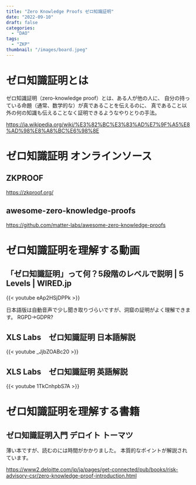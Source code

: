```yaml
---
title: "Zero Knowledge Proofs ゼロ知識証明"
date: "2022-09-10"
draft: false
categories:
  - "DAO"
tags:
  - "ZKP"
thumbnail: "/images/board.jpeg"
---
```


# ゼロ知識証明とは

ゼロ知識証明（zero-knowledge proof）とは、ある人が他の人に、
自分の持っている命題（通常、数学的な）が真であることを伝えるのに、
真であること以外の何の知識も伝えることなく証明できるようなやりとりの手法。

https://ja.wikipedia.org/wiki/%E3%82%BC%E3%83%AD%E7%9F%A5%E8%AD%98%E8%A8%BC%E6%98%8E


# ゼロ知識証明 オンラインソース

## ZKPROOF

https://zkproof.org/

## awesome-zero-knowledge-proofs

https://github.com/matter-labs/awesome-zero-knowledge-proofs


# ゼロ知識証明を理解する動画


## 「ゼロ知識証明」って何？5段階のレベルで説明 | 5 Levels | WIRED.jp
{{< youtube eAp2HSjDPPk >}}



日本語版は自動音声で少し聞き取りづらいですが、洞窟の証明がよく理解できます。
RGPD->GDPR?

## XLS Labs　ゼロ知識証明 日本語解説
{{< youtube _JjbZOABc20 >}}


## XLS Labs　ゼロ知識証明 英語解説
{{< youtube 1TkCnhpbS7A >}}


# ゼロ知識証明を理解する書籍

## ゼロ知識証明入門 デロイト トーマツ

薄い本ですが、読むのには時間がかかりました。
本質的なポイントが解説されています。


https://www2.deloitte.com/jp/ja/pages/get-connected/pub/books/risk-advisory-csr/zero-knowledge-proof-introduction.html
